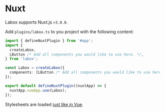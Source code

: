 # Nuxt

Labox supports Nuxt.js `>3.0.0`.

Add `plugins/labox.ts` to you project with the following content:

```ts
import { defineNuxtPlugin } from '#app';
import {
  createLabox,
  LButton /* Add all components you would like to use here. */,
} from 'labox';

const Labox = createLabox({
  components: [LButton /* Add all components you would like to use here. */],
});

export default defineNuxtPlugin((nuxtApp) => {
  nuxtApp.vueApp.use(Labox);
});
```

Stylesheets are loaded [just like in Vue](/labox/getting-started/introduction#stylesheet).
